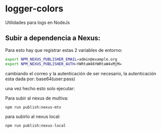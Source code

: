 # logger-colors

Utilidades para logs en NodeJs

## Subir a dependencia a Nexus:

Para esto hay que registrar estas 2 variables de entorno:

```bash
export NPM_NEXUS_PUBLISHER_EMAIL=admin@example.org
export NPM_NEXUS_PUBLISHER_AUTH=YWRtaW46YWRtaW4xMjM=
```
 
cambiando el correo y la autenticación de ser necesario, la autenticación esta dada por: base64(user:pass)

una vez hecho esto solo ejecutar:

Para subir al nexus de multiva:
```
npm run publish:nexus-mtv
```

para subirlo al nexus local:
```
npm run publish:nexus-local
```

